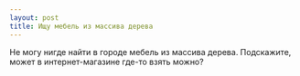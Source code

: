 ```yaml
---
layout: post 
title: Ищу мебель из массива дерева 
--- 
```

Не могу нигде найти в городе мебель из массива дерева. Подскажите, может в интернет-магазине где-то взять можно?